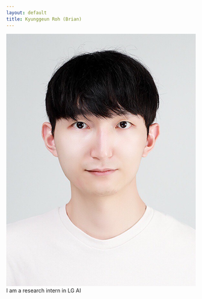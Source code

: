 ```yaml
---
layout: default
title: Kyunggeun Roh (Brian)
---
```

![Alt Text](image/kgroh.jpg)
I am a research intern in LG AI 

